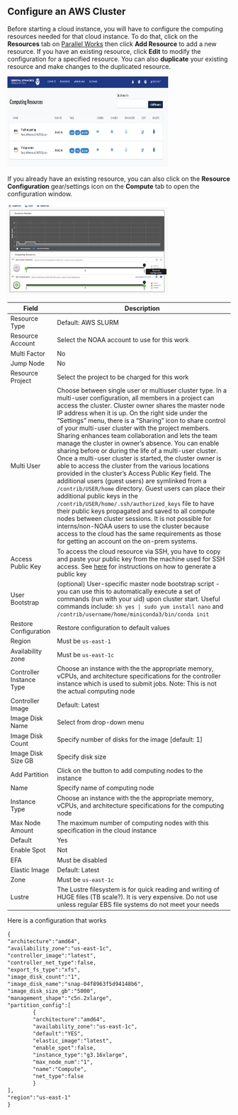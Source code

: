 ## Configure an AWS Cluster

Before starting a cloud instance, you will have to configure the computing resources needed for that cloud instance. To do that, click on the <b>Resources</b> tab on [Parallel Works](https://noaa.parallel.works/u/resources) then click <b>Add Resource</b> to add a new resource. If you have an existing resource, click <b>Edit</b> to modify the configuration for a specified resource. You can also <b>duplicate</b> your existing resource and make changes to the duplicated resource.

<img src="media/Resources.png" style="width:3.77778in;height:2.13889in" alt="Parallel Work's Resources page" />

If you already have an existing resource, you can also click on the <b>Resource Configuration</b> gear/settings icon on the <b>Compute</b> tab to open the configuration window. 

<img src="media/Gear.png" style="width:3.77778in;height:2.13889in" alt="Resource configuration on Parallel Work's Compute page" />

| Field  | Description | 
|------------|--------|
| Resource Type | Default: AWS SLURM |
| Resource Account | Select the NOAA account to use for this work |
| Multi Factor | No |
| Jump Node | No |
| Resource Project | Select the project to be charged for this work |
| Multi User | Choose between single user or multiuser cluster type. In a multi-user configuration, all members in a project can access the cluster. Cluster owner shares the master node IP address when it is up. On the right side under the “Settings” menu, there is a “Sharing” icon to share control of your multi-user cluster with the project members. Sharing enhances team collaboration and lets the team manage the cluster in owner’s absence. You can enable sharing before or during the life of a multi-user cluster. Once a multi-user cluster is started, the cluster owner is able to access the cluster from the various locations provided in the cluster’s Access Public Key field. The additional users (guest users) are symlinked from a `/contrib/USER/home` directory. Guest users can place their additional public keys in the `/contrib/USER/home/.ssh/authorized_keys` file to have their public keys propagated and saved to all compute nodes between cluster sessions. It is not possible for interns/non-NOAA users to use the cluster because access to the cloud has the same requirements as those for getting an account on the on-prem systems.  |
| Access Public Key | To access the cloud resource via SSH, you have to copy and paste your public key from the machine used for SSH access. See [here](https://github.com/shenjean/cloud-classroom/blob/main/PW/keygen.MD) for instructions on how to generate a public key |
| User Bootstrap | (optional) User-specific master node bootstrap script - you can use this to automatically execute a set of commands (run with your uid) upon cluster start. Useful commands include: `sh yes \| sudo yum install nano` and `/contrib/username/home/miniconda3/bin/conda init` |
| Restore Configuration |  Restore configuration to default values |
| Region | Must be `us-east-1` |
| Availability zone | Must be `us-east-1c` |
| Controller Instance Type | Choose an instance with the the appropriate memory, vCPUs, and architecture specifications for the controller instance which is used to submit jobs. Note: This is not the actual computing node |
| Controller Image | Default: Latest |
| Image Disk Name |  Select from drop-down menu |
| Image Disk Count |  Specify number of disks for the image [default: 1] |
| Image Disk Size GB | Specify disk size |
| Add Partition | Click on the button to add computing nodes to the instance |
| Name | Specify name of computing node |
| Instance Type | Choose an instance with the the appropriate memory, vCPUs, and architecture specifications for the computing node |
| Max Node Amount | The maximum number of computing nodes with this specification in the cloud instance |
| Default | Yes |
| Enable Spot | Not |
| EFA | Must be disabled |
| Elastic Image | Default: Latest |
| Zone | Must be `us-east-1c` |
| Lustre | The Lustre filesystem is for quick reading and writing of HUGE files (TB scale?). It is very expensive. Do not use unless regular EBS file systems do not meet your needs |
  
Here is a configuration that works

```
{
"architecture":"amd64",
"availability_zone":"us-east-1c",
"controller_image":"latest",
"controller_net_type":false,
"export_fs_type":"xfs",
"image_disk_count":"1",
"image_disk_name":"snap-04f8963f5d94148b6",
"image_disk_size_gb":"5000",
"management_shape":"c5n.2xlarge",
"partition_config":[
        {
        "architecture":"amd64",
        "availability_zone":"us-east-1c",
        "default":"YES",
        "elastic_image":"latest",
        "enable_spot":false,
        "instance_type":"g3.16xlarge",
        "max_node_num":"1",
        "name":"Compute",
        "net_type":false
        }
],
"region":"us-east-1"
}
```





